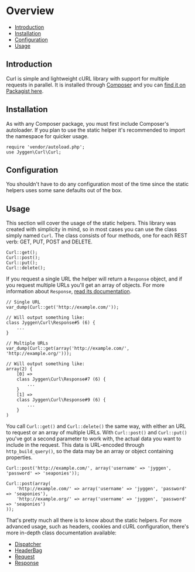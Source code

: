 # Overview

- [Introduction](#introduction)
- [Installation](#installation)
- [Configuration](#configuration)
- [Usage](#usage)

<a name="introduction"></a>
## Introduction

Curl is simple and lightweight cURL library with support for multiple requests in parallel. It is installed through [Composer](http://getcomposer.org/) and you can [find it on Packagist here](https://packagist.org/packages/jyggen/Curl).

<a name="installation"></a>
## Installation

As with any Composer package, you must first include Composer's autoloader. If you plan to use the static helper it's recommended to import the namespace for quicker usage.

    require 'vendor/autoload.php';
    use Jyggen\Curl\Curl;

<a name="configuration"></a>
## Configuration

You shouldn't have to do any configuration most of the time since the static helpers uses some sane defaults out of the box.

<a name="usage"></a>
## Usage

This section will cover the usage of the static helpers. This library was created with simplicity in mind, so in most cases you can use the class simply named `Curl`. The class consists of four methods, one for each REST verb: GET, PUT, POST and DELETE.

    Curl::get();
    Curl::post();
    Curl::put();
    Curl::delete();

If you request a single URL the helper will return a `Response` object, and if you request multiple URLs you'll get an array of objects. For more information about `Response`, [read its documentation](/curl/response).

    // Single URL
    var_dump(Curl::get('http://example.com/'));

    // Will output something like:
    class Jyggen\Curl\Response#5 (6) {
        ...
    }

    // Multiple URLs
    var_dump(Curl::get(array('http://example.com/', 'http://example.org/')));

    // Will output something like:
    array(2) {
        [0] =>
        class Jyggen\Curl\Response#7 (6) {
            ...
        }
        [1] =>
        class Jyggen\Curl\Response#9 (6) {
            ...
        }
    )

You call `Curl::get()` and `Curl::delete()` the same way, with either an URL to request or an array of multiple URLs. With `Curl::post()` and `Curl::put()` you've got a second parameter to work with, the actual data you want to include in the request. This data is URL-encoded through `http_build_query()`, so the data may be an array or object containing properties.

    Curl::post('http://example.com/', array('username' => 'jyggen', 'password' => 'seaponies'));

    Curl::post(array(
        'http://example.com/' => array('username' => 'jyggen', 'password' => 'seaponies'),
        'http://example.org/' => array('username' => 'jyggen', 'password' => 'seaponies')
    ));

That's pretty much all there is to know about the static helpers. For more advanced usage, such as headers, cookies and cURL configuration, there's more in-depth class documentation available:

- [Dispatcher](/curl/dispatcher)
- [HeaderBag](/curl/headerbag)
- [Request](/curl/request)
- [Response](/curl/response)
